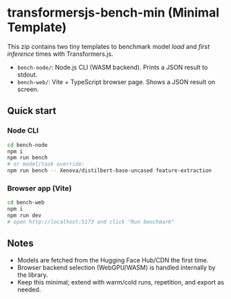 # transformersjs-bench-min (Minimal Template)

This zip contains two tiny templates to benchmark model *load* and *first inference* times with Transformers.js.

- `bench-node/`: Node.js CLI (WASM backend). Prints a JSON result to stdout.
- `bench-web/`: Vite + TypeScript browser page. Shows a JSON result on screen.

## Quick start

### Node CLI
```bash
cd bench-node
npm i
npm run bench
# or model/task override:
npm run bench -- Xenova/distilbert-base-uncased feature-extraction
```

### Browser app (Vite)
```bash
cd bench-web
npm i
npm run dev
# open http://localhost:5173 and click "Run benchmark"
```

## Notes
- Models are fetched from the Hugging Face Hub/CDN the first time.
- Browser backend selection (WebGPU/WASM) is handled internally by the library.
- Keep this minimal; extend with warm/cold runs, repetition, and export as needed.
